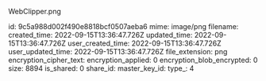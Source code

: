WebClipper.png

id: 9c5a988d002f490e8818bcf0507aeba6
mime: image/png
filename: 
created_time: 2022-09-15T13:36:47.726Z
updated_time: 2022-09-15T13:36:47.726Z
user_created_time: 2022-09-15T13:36:47.726Z
user_updated_time: 2022-09-15T13:36:47.726Z
file_extension: png
encryption_cipher_text: 
encryption_applied: 0
encryption_blob_encrypted: 0
size: 8894
is_shared: 0
share_id: 
master_key_id: 
type_: 4